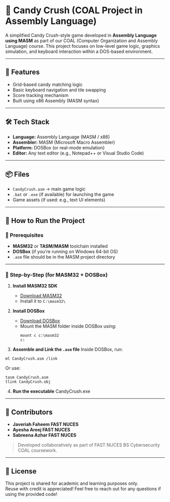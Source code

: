 # 🍬 Candy Crush (COAL Project in Assembly Language)

A simplified Candy Crush-style game developed in **Assembly Language using MASM** as part of our COAL (Computer Organization and Assembly Language) course. This project focuses on low-level game logic, graphics simulation, and keyboard interaction within a DOS-based environment.

---

## 📌 Features
- Grid-based candy matching logic
- Basic keyboard navigation and tile swapping
- Score tracking mechanism
- Built using x86 Assembly (MASM syntax)

---

## 🛠️ Tech Stack
- **Language:** Assembly Language (MASM / x86)
- **Assembler:** MASM (Microsoft Macro Assembler)
- **Platform:** DOSBox (or real-mode emulation)
- **Editor:** Any text editor (e.g., Notepad++ or Visual Studio Code)

---

## 📦 Files
- `CandyCrush.asm` → main game logic
- `.bat` or `.exe` (if available) for launching the game
- Game assets (if used: e.g., text UI elements)

---

## 🚀 How to Run the Project

### 🔧 Prerequisites
- **MASM32** or **TASM/MASM** toolchain installed
- **DOSBox** (if you're running on Windows 64-bit OS)
- `.asm` file should be in the MASM project directory

---

### 🧾 Step-by-Step (for MASM32 + DOSBox)

1. **Install MASM32 SDK**
   - [Download MASM32](https://www.masm32.com/)
   - Install it to `C:\masm32\`

2. **Install DOSBox**
   - [Download DOSBox](https://www.dosbox.com/download.php?main=1)
   - Mount the MASM folder inside DOSBox using:
     ```
     mount c c:\masm32
     c:
     ```

3. **Assemble and Link the `.asm` file**
   Inside DOSBox, run:
```
ml CandyCrush.asm /link
```

Or use:
```
tasm CandyCrush.asm
tlink CandyCrush.obj
```


4. **Run the executable**
CandyCrush.exe

---

## 👥 Contributors

- **Javeriah Faheem FAST NUCES**
- **Ayesha Areej FAST NUCES**
- **Sabreena Azhar FAST NUCES**

> Developed collaboratively as part of FAST NUCES BS Cybersecurity COAL coursework.

---

## 📝 License

This project is shared for academic and learning purposes only.  
Reuse with credit is appreciated! Feel free to reach out for any questions if using the provided code!

